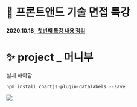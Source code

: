 # 📜 프론트앤드 기술 면접 특강
#### 2020.10.18_ [첫번째 특강 내용 정리](https://github.com/gay0ung/JS_study/blob/master/%ED%94%84%EB%A1%A0%ED%8A%B8%EC%95%A4%EB%93%9C%20%EA%B8%B0%EC%88%A0%EB%A9%B4%EC%A0%91/note/1019.md)


# ✨ project _ 머니부
설치 해야함
```
npm install chartjs-plugin-datalabels --save
```
<img src="https://github.com/gay0ung/vue_study/blob/master/moneyboo/img/%ED%99%94%EB%A9%B4%20%EC%BA%A1%EC%B2%98%202020-10-19%20235640.jpg">


